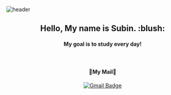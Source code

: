![header](https://capsule-render.vercel.app/api?type=waving&&color=timeGradient&height=120&section=header&fontSize=90)

<div align = "center">
<h2> Hello, My name is Subin. :blush:</h2>
 
<h4> My goal is to study every day! <h4>

<br/>
<h4>💬My Mail💬</h4>

 [![Gmail Badge](https://img.shields.io/badge/Gmail-d14836?style=flat-square&logo=Gmail&logoColor=white&link=mailto:subinhong0109@dankook.ac.kr)](mailto:subinhong0109@dankook.ac.kr)

</div>

<!--
**sss654654/sss654654** is a ✨ _special_ ✨ repository because its `README.md` (this file) appears on your GitHub profile.

Here are some ideas to get you started:

- 🔭 I’m currently working on ...
- 🌱 I’m currently learning ...
- 👯 I’m looking to collaborate on ...
- 🤔 I’m looking for help with ...
- 💬 Ask me about ...
- 📫 How to reach me: ...
- 😄 Pronouns: ...
- ⚡ Fun fact: ...
-->
